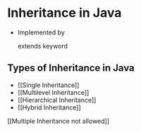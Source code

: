 # Inheritance in Java

- Implemented by

    extends keyword

## Types of Inheritance in Java

- [[Single Inheritance]]
- [[Multilevel Inheritance]]
- [[Hierarchical Inheritance]]
- [[Hybrid Inheritance]]

[[Multiple Inheritance not allowed]]
